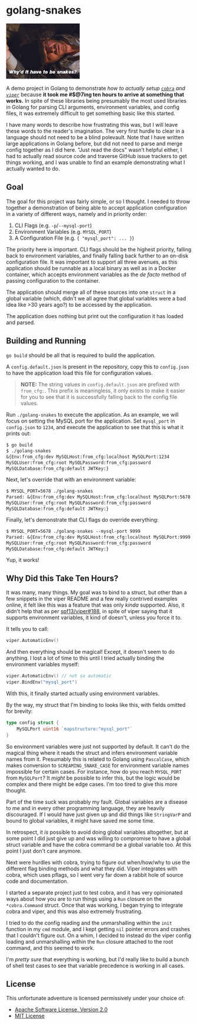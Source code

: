 # golang-snakes

![Fucking Snakes](./images/fucking-snakes.gif)

A demo project in Golang to demonstrate _how to actually setup [`cobra`][cobra] and [`viper`][viper]_ because **it took
me #$@7ing ten hours to arrive at something that works.** In spite of these libraries being presumably the most used
libraries in Golang for parsing CLI arguments, environment variables, and config files, it was extremely difficult to
get something basic like this started.

I have many words to describe how frustrating this was, but I will leave these words to the reader's imagination. The
very first hurdle to clear in a language should not need to be a blind polevault. Note that I have written large
applications in Golang before, but did not need to parse and merge config together as I did here. "Just read the docs"
wasn't helpful either, I had to actually read source code and traverse GitHub issue trackers to get things working, and
I was unable to find an example demonstrating what I actually wanted to do.

## Goal

The goal for this project was fairly simple, or so I thought. I needed to throw together a demonstration of being able
to accept application configuration in a variety of different ways, namely and in priority order:

 1. CLI Flags (e.g. `-p`/`--mysql-port`)
 2. Environment Variables (e.g. `MYSQL_PORT`)
 3. A Configuration File (e.g. `{ "mysql_port": ... }`)

The priority here is important. CLI flags should be the highest priority, falling back to environment variables, and
finally falling back further to an on-disk configuration file. It was important to support all three avenues, as this
application should be runnable as a local binary as well as in a Docker container, which accepts environment variables
as the _de facto_ method of passing configuration to the container.

The application should merge all of these sources into one `struct` in a global variable (which, didn't we all agree
that global variables were a bad idea like >30 years ago?) to be accessed by the application.

The application does nothing but print out the configuration it has loaded and parsed.

## Building and Running

`go build` should be all that is required to build the application.

A `config.default.json` is present in the repository, copy this to `config.json` to have the application load this file
for configuration values.

> **NOTE:** The string values in `config.default.json` are prefixed with `from_cfg:`. This prefix is meaningless, it
> only exists to make it easier for you to see that it is successfully falling back to the config file values.

Run `./golang-snakes` to execute the application. As an example, we will focus on setting the MySQL port for the
application. Set `mysql_port` in `config.json` to `1234`, and execute the application to see that this is what it
prints out:

```shell
$ go build
$ ./golang-snakes
&{Env:from_cfg:dev MySQLHost:from_cfg:localhost MySQLPort:1234 MySQLUser:from_cfg:root MySQLPassword:from_cfg:password MySQLDatabase:from_cfg:default JWTKey:}
```

Next, let's override that with an environment variable:

```shell
$ MYSQL_PORT=5678 ./golang-snakes
Parsed: &{Env:from_cfg:dev MySQLHost:from_cfg:localhost MySQLPort:5678 MySQLUser:from_cfg:root MySQLPassword:from_cfg:password MySQLDatabase:from_cfg:default JWTKey:}
```

Finally, let's demonstrate that CLI flags do override everything:

```shell
$ MYSQL_PORT=5678 ./golang-snakes --mysql-port 9999
Parsed: &{Env:from_cfg:dev MySQLHost:from_cfg:localhost MySQLPort:9999 MySQLUser:from_cfg:root MySQLPassword:from_cfg:password MySQLDatabase:from_cfg:default JWTKey:}
```

Yup, it works!

## Why Did this Take Ten Hours?

It was many, many things. My goal was to bind to a struct, but other than a few snippets in the viper README and a few
really contrived examples online, it felt like this was a feature that was only _kinda_ supported. Also, it didn't help
that as per [spf13/viper#188](https://github.com/spf13/viper/issues/188), in spite of viper saying that it supports
environment variables, it kind of doesn't, unless you force it to.

It tells you to call:

```go
viper.AutomaticEnv()
```

And then everything should be magical! Except, it doesn't seem to do anything. I lost a lot of time to this until I
tried actually binding the environment variables myself:

```go
viper.AutomaticEnv() // not so automatic
viper.BindEnv("mysql_port")
```

With this, it finally started actually using environment variables.

By the way, my struct that I'm binding to looks like this, with fields omitted for brevity:

```go
type config struct {
	MySQLPort uint16 `mapstructure:"mysql_port"`
}
```

So environment variables were just not supported by default. It can't do the magical thing where it reads the struct
and infers environment variable names from it. Presumably this is related to Golang using `PascalCase`, which makes
conversion to `SCREAMING_SNAKE_CASE` for environment variable names impossible for certain cases. For instance, how do
you reach `MYSQL_PORT` from `MySQLPort`? It _might_ be possible to infer this, but the logic would be complex and
there might be edge cases. I'm too tired to give this more thought.

Part of the time suck was probably my fault. Global variables are a disease to me and in every other programming
language, they are heavily discouraged. If I would have just given up and did things like `StringVarP` and bound to
global variables, it might have saved me some time.

In retrospect, it _is_ possible to avoid doing global variables altogether, but at some point I did just give up and
was willing to compromise to have a global struct variable and have the cobra command be a global variable too. At this
point I just don't care anymore.

Next were hurdles with cobra, trying to figure out when/how/why to use the different flag binding methods and what they
did. Viper integrates with cobra, which uses pflags, so I went very far down a rabbit hole of source code and
documentation. 

I started a separate project just to test cobra, and it has very opinionated ways about how you are to run things using
a `Run` closure on the `*cobra.Command` struct. Once that was working, I began trying to integrate cobra and viper, and
this was also extremely frustrating.

I tried to do the config reading and the unmarshalling within the `init` function in my `cmd` module, and I kept getting
`nil` pointer errors and crashes that I couldn't figure out. On a whim, I decided to instead do the viper config loading
and unmarshalling within the `Run` closure attached to the root command, and this seemed to work.

I'm _pretty sure_ that everything is working, but I'd really like to build a bunch of shell test cases to see that
variable precedence is working in all cases.

## License

This unfortunate adventure is licensed permissively under your choice of:

 - [Apache Software License, Version 2.0](./LICENSE-APACHE)
 - [MIT License](./LICENSE-MIT)

 [cobra]: https://github.com/spf13/cobra
 [viper]: https://github.com/spf13/viper